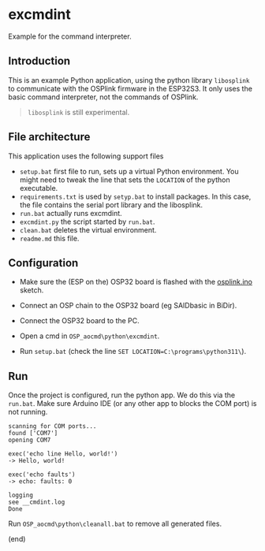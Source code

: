 # excmdint

Example for the command interpreter.


## Introduction

This is an example Python application, using the python library `libosplink` 
to communicate with the OSPlink firmware in the ESP32S3. It only uses the
basic command interpreter, not the commands of OSPlink.

> `libosplink` is still experimental.


## File architecture

This application uses the following support files

- `setup.bat` first file to run, sets up a virtual Python environment.
  You might need to tweak the line that sets the `LOCATION` of the python executable.
- `requirements.txt` is used by `setyp.bat` to install packages.
  In this case, the file contains the serial port library and the libosplink.
- `run.bat` actually runs excmdint.
- `excmdint.py` the script started by `run.bat`.
- `clean.bat` deletes the virtual environment.
- `readme.md` this file.


## Configuration

- Make sure the (ESP on the) OSP32 board is flashed with the 
  [osplink.ino](https://github.com/ams-OSRAM/OSP_aotop/tree/main/examples/osplink) 
  sketch.

- Connect an OSP chain to the OSP32 board (eg SAIDbasic in BiDir).

- Connect the OSP32 board to the PC.

- Open a cmd in `OSP_aocmd\python\excmdint`.

- Run `setup.bat` (check the line `SET LOCATION=C:\programs\python311\`).


## Run

Once the project is configured, run the python app.
We do this via the `run.bat`. 
Make sure Arduino IDE (or any other app to blocks the COM port) is not running.

```
scanning for COM ports...
found ['COM7']
opening COM7

exec('echo line Hello, world!')
-> Hello, world!

exec('echo faults')
-> echo: faults: 0

logging
see __cmdint.log
Done
```

Run `OSP_aocmd\python\cleanall.bat` to remove all generated files.

(end)

